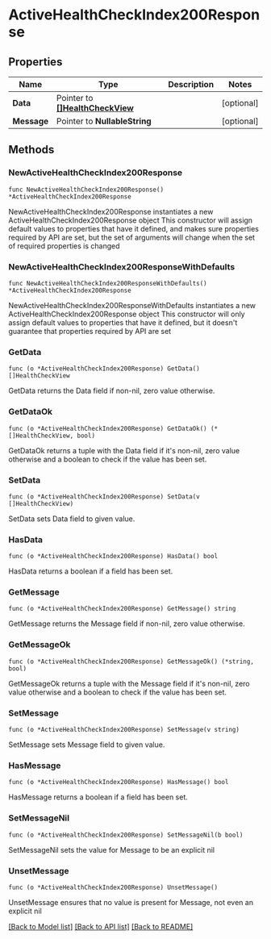 # ActiveHealthCheckIndex200Response

## Properties

Name | Type | Description | Notes
------------ | ------------- | ------------- | -------------
**Data** | Pointer to [**[]HealthCheckView**](HealthCheckView.md) |  | [optional] 
**Message** | Pointer to **NullableString** |  | [optional] 

## Methods

### NewActiveHealthCheckIndex200Response

`func NewActiveHealthCheckIndex200Response() *ActiveHealthCheckIndex200Response`

NewActiveHealthCheckIndex200Response instantiates a new ActiveHealthCheckIndex200Response object
This constructor will assign default values to properties that have it defined,
and makes sure properties required by API are set, but the set of arguments
will change when the set of required properties is changed

### NewActiveHealthCheckIndex200ResponseWithDefaults

`func NewActiveHealthCheckIndex200ResponseWithDefaults() *ActiveHealthCheckIndex200Response`

NewActiveHealthCheckIndex200ResponseWithDefaults instantiates a new ActiveHealthCheckIndex200Response object
This constructor will only assign default values to properties that have it defined,
but it doesn't guarantee that properties required by API are set

### GetData

`func (o *ActiveHealthCheckIndex200Response) GetData() []HealthCheckView`

GetData returns the Data field if non-nil, zero value otherwise.

### GetDataOk

`func (o *ActiveHealthCheckIndex200Response) GetDataOk() (*[]HealthCheckView, bool)`

GetDataOk returns a tuple with the Data field if it's non-nil, zero value otherwise
and a boolean to check if the value has been set.

### SetData

`func (o *ActiveHealthCheckIndex200Response) SetData(v []HealthCheckView)`

SetData sets Data field to given value.

### HasData

`func (o *ActiveHealthCheckIndex200Response) HasData() bool`

HasData returns a boolean if a field has been set.

### GetMessage

`func (o *ActiveHealthCheckIndex200Response) GetMessage() string`

GetMessage returns the Message field if non-nil, zero value otherwise.

### GetMessageOk

`func (o *ActiveHealthCheckIndex200Response) GetMessageOk() (*string, bool)`

GetMessageOk returns a tuple with the Message field if it's non-nil, zero value otherwise
and a boolean to check if the value has been set.

### SetMessage

`func (o *ActiveHealthCheckIndex200Response) SetMessage(v string)`

SetMessage sets Message field to given value.

### HasMessage

`func (o *ActiveHealthCheckIndex200Response) HasMessage() bool`

HasMessage returns a boolean if a field has been set.

### SetMessageNil

`func (o *ActiveHealthCheckIndex200Response) SetMessageNil(b bool)`

 SetMessageNil sets the value for Message to be an explicit nil

### UnsetMessage
`func (o *ActiveHealthCheckIndex200Response) UnsetMessage()`

UnsetMessage ensures that no value is present for Message, not even an explicit nil

[[Back to Model list]](HOW-TO.md#documentation-for-models) [[Back to API list]](HOW-TO.md#documentation-for-api-endpoints) [[Back to README]](HOW-TO.md)


